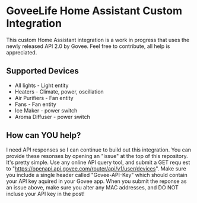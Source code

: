 # GoveeLife Home Assistant Custom Integration
This custom Home Assistant integration is a work in progress that uses the newly released API 2.0 by Govee. Feel free to contribute, all help is appreciated.

## Supported Devices 
* All lights - Light entity
* Heaters - Climate, power, oscillation
* Air Purifiers - Fan entity
* Fans - Fan entity
* Ice Maker - power switch
* Aroma Diffuser - power switch


## How can YOU help?
I need API responses so I can continue to build out this integration. You can provide these resonses by opening an "issue" at the top of this repository. It's pretty simple. Use any online API query tool, and submit a GET requ
est to "https://openapi.api.govee.com/router/api/v1/user/devices". Make sure you include a single header called "Govee-API-Key" which should contain your API key aquired in your Govee app.
When you submit the reponse as an issue above, make sure you alter any MAC addresses, and DO NOT incluse your API key in the post!

